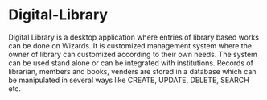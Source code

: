# Digital-Library
Digital Library is a desktop application where entries of library based works can be done on Wizards. It is customized management system where the owner of library can customized according to their own needs. The system can be used stand alone or can be integrated with institutions. Records of librarian, members and books, venders are stored in a database which can be manipulated in several ways like CREATE, UPDATE, DELETE, SEARCH etc.
